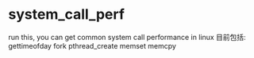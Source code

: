 # system_call_perf
run this, you can get common system call performance in linux
目前包括:
gettimeofday 
fork
pthread_create
memset
memcpy
